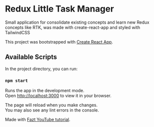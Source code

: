 # Redux Little Task Manager

Small application for consolidate existing concepts and learn new Redux concepts like RTK, was made with create-react-app and styled with TailwindCSS

This project was bootstrapped with [Create React App](https://github.com/facebook/create-react-app).

## Available Scripts

In the project directory, you can run:

### `npm start`

Runs the app in the development mode.\
Open [http://localhost:3000](http://localhost:3000) to view it in your browser.

The page will reload when you make changes.\
You may also see any lint errors in the console.

Made with [Fazt YouTube tutorial](https://www.youtube.com/watch?v=w2rAP7d6ndg).
